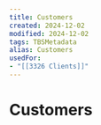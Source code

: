 ```yaml
---
title: Customers
created: 2024-12-02
modified: 2024-12-02
tags: TBSMetadata
alias: Customers
usedFor:
- "[[3326 Clients]]"
---
```

# Customers
